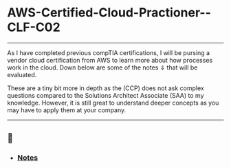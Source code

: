 # AWS-Certified-Cloud-Practioner--CLF-C02

<hr>

<p> 
    As I have completed previous compTIA certifications, I will be pursing a vendor cloud certification from AWS to learn more about how processes work in the cloud. Down below are some of the notes ⇓ that will be evaluated. 
</p>

<p> 
    These are a tiny bit more in depth as the (CCP) does not ask complex questions compared to the Solutions Architect Associate (SAA) to my knowledge. However, it is still great to understand deeper concepts as you may have to apply them at your company. 
</p>

<hr>

## 📝

- <h3><a href ="Markdown/overview.md">Notes</a></h3>